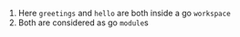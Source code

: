 1. Here `greetings` and `hello` are both inside a go `workspace`
2. Both are considered as go `module`s
